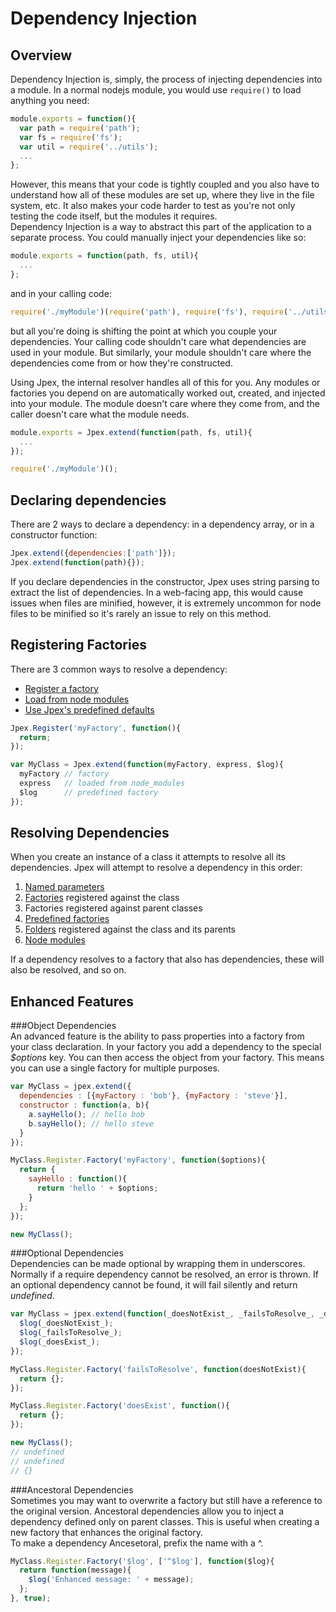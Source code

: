 Dependency Injection
=====================
Overview
--------
Dependency Injection is, simply, the process of injecting dependencies into a module. In a normal nodejs module, you would use `require()` to load anything you need:
```javascript
module.exports = function(){
  var path = require('path');
  var fs = require('fs');
  var util = require('../utils');
  ...
};
```
However, this means that your code is tightly coupled and you also have to understand how all of these modules are set up, where they live in the file system, etc. It also makes your code harder to test as you're not only testing the code itself, but the modules it requires.  
Dependency Injection is a way to abstract this part of the application to a separate process. You could manually inject your dependencies like so:
```javascript
module.exports = function(path, fs, util){
  ...
};
```
and in your calling code:
```javascript
require('./myModule')(require('path'), require('fs'), require('../utils'));
```
but all you're doing is shifting the point at which you couple your dependencies. Your calling code shouldn't care what dependencies are used in your module. But similarly, your module shouldn't care where the dependencies come from or how they're constructed.  

Using Jpex, the internal resolver handles all of this for you. Any modules or factories you depend on are automatically worked out, created, and injected into your module. The module doesn't care where they come from, and the caller doesn't care what the module needs.  
```javascript
module.exports = Jpex.extend(function(path, fs, util){
  ...
});

require('./myModule')();
```

Declaring dependencies
----------------------
There are 2 ways to declare a dependency: in a dependency array, or in a constructor function:  
```javascript
Jpex.extend({dependencies:['path']});
Jpex.extend(function(path){});
```
If you declare dependencies in the constructor, Jpex uses string parsing to extract the list of dependencies. In a web-facing app, this would cause issues when files are minified, however, it is extremely uncommon for node files to be minified so it's rarely an issue to rely on this method.

Registering Factories
---------------------
There are 3 common ways to resolve a dependency:
- [Register a factory](./api/index.md#factories)
- [Load from node modules](./api/factories/node_module.md)
- [Use Jpex's predefined defaults](./api/index.md#default-factories)
```javascript
Jpex.Register('myFactory', function(){
  return;
});

var MyClass = Jpex.extend(function(myFactory, express, $log){
  myFactory // factory
  express   // loaded from node_modules
  $log      // predefined factory
});
```

Resolving Dependencies
----------------------
When you create an instance of a class it attempts to resolve all its dependencies. Jpex will attempt to resolve a dependency in this order:  

1. [Named parameters](./api/factories/named-parameters.md)
2. [Factories](./api/factories/factory.md) registered against the class
3. Factories registered against parent classes
4. [Predefined factories](./api/index.md#default-factories)
5. [Folders](./api/factories/folder.md) registered against the class and its parents
6. [Node modules](./api/factories/node_module.md)

If a dependency resolves to a factory that also has dependencies, these will also be resolved, and so on.  


Enhanced Features
-----------------
###Object Dependencies   
An advanced feature is the ability to pass properties into a factory from your class declaration.
In your factory you add a dependency to the special *$options* key.
You can then access the object from your factory. This means you can use a single factory for multiple  purposes.
```javascript
var MyClass = jpex.extend({
  dependencies : [{myFactory : 'bob'}, {myFactory : 'steve'}],
  constructor : function(a, b){
    a.sayHello(); // hello bob
    b.sayHello(); // hello steve
  }
});

MyClass.Register.Factory('myFactory', function($options){
  return {
    sayHello : function(){
      return 'hello ' + $options;
    }
  };
});

new MyClass();
```

###Optional Dependencies  
Dependencies can be made optional by wrapping them in underscores. Normally if a require dependency cannot be resolved, an error is thrown. If an optional dependency cannot be found, it will fail silently and return *undefined*.  
```javascript
var MyClass = jpex.extend(function(_doesNotExist_, _failsToResolve_, _doesExist_, $log){
  $log(_doesNotExist_);
  $log(_failsToResolve_);
  $log(_doesExist_);
});

MyClass.Register.Factory('failsToResolve', function(doesNotExist){
  return {};
});

MyClass.Register.Factory('doesExist', function(){
  return {};
});

new MyClass();
// undefined
// undefined
// {}
```

###Ancestoral Dependencies  
Sometimes you may want to overwrite a factory but still have a reference to the original version. Ancestoral dependencies allow you to inject a dependency defined only on parent classes. This is useful when creating a new factory that enhances the original factory.  
To make a dependency Ancesetoral, prefix the name with a ^.
```javascript
MyClass.Register.Factory('$log', ['^$log'], function($log){
  return function(message){
    $log('Enhanced message: ' + message);
  };
}, true);
```

